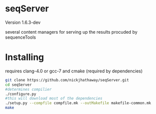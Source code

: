 seqServer
================
Version 1.6.3-dev

several content managers for serving up the results procuded by sequenceTools 

# Installing


requires clang-4.0 or gcc-7 and cmake (required by dependencies)

```bash
git clone https://github.com/nickjhathaway/seqServer.git
cd seqServer 
#determines compilier
./configure.py
#this will download most of the dependencies 
./setup.py --compfile compfile.mk --outMakefile makefile-common.mk
make 
```

